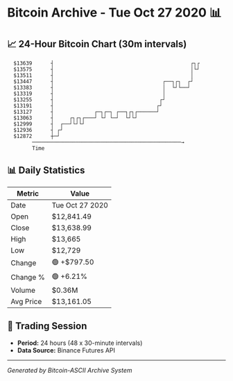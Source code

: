# Bitcoin Archive - Tue Oct 27 2020 📊

## 📈 24-Hour Bitcoin Chart (30m intervals)

```
  $13639      ┤                                            ┌┐┌ 
  $13575      ┤                                            │└┘ 
  $13511      ┤                                            │   
  $13447      ┤                                   ┌──┐┌┐  ┌┘   
  $13383      ┤                                   │  └┘└──┘    
  $13319      ┤                                   │            
  $13255      ┤                                  ┌┘            
  $13191      ┤                                 ┌┘             
  $13127      ┤             ┌─┐┌─┐ ┌──┐┌┐┌──────┘              
  $13063      ┤     ┌┐┌┐┌───┘ └┘ └─┘  └┘└┘                     
  $12999      ┤  ┌──┘└┘└┘                                      
  $12936      ┤ ┌┘                                             
  $12872      ┼─┘                                              
        ────────────────────────────────────────────────→
        Time
```

## 📊 Daily Statistics

| Metric | Value |
|--------|-------|
| Date | Tue Oct 27 2020 |
| Open | $12,841.49 |
| Close | $13,638.99 |
| High | $13,665 |
| Low | $12,729 |
| Change | 🟢 +$797.50 |
| Change % | 🟢 +6.21% |
| Volume | $0.36M |
| Avg Price | $13,161.05 |

## 📅 Trading Session

- **Period:** 24 hours (48 x 30-minute intervals)
- **Data Source:** Binance Futures API

---
*Generated by Bitcoin-ASCII Archive System*
